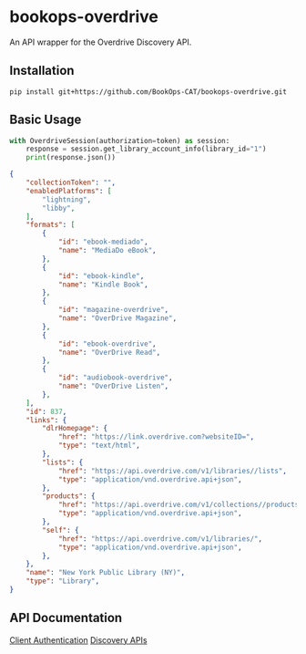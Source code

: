 # bookops-overdrive
An API wrapper for the Overdrive Discovery API.

## Installation
`pip install git+https://github.com/BookOps-CAT/bookops-overdrive.git`

## Basic Usage
```python
with OverdriveSession(authorization=token) as session:
    response = session.get_library_account_info(library_id="1")
    print(response.json())
```
```json
{
    "collectionToken": "",
    "enabledPlatforms": [
        "lightning",
        "libby",
    ],
    "formats": [
        {
            "id": "ebook-mediado",
            "name": "MediaDo eBook",
        },
        {
            "id": "ebook-kindle",
            "name": "Kindle Book",
        },
        {
            "id": "magazine-overdrive",
            "name": "OverDrive Magazine",
        },
        {
            "id": "ebook-overdrive",
            "name": "OverDrive Read",
        },
        {
            "id": "audiobook-overdrive",
            "name": "OverDrive Listen",
        },
    ],
    "id": 837,
    "links": {
        "dlrHomepage": {
            "href": "https://link.overdrive.com?websiteID=",
            "type": "text/html",
        },
        "lists": {
            "href": "https://api.overdrive.com/v1/libraries//lists",
            "type": "application/vnd.overdrive.api+json",
        },
        "products": {
            "href": "https://api.overdrive.com/v1/collections//products",
            "type": "application/vnd.overdrive.api+json",
        },
        "self": {
            "href": "https://api.overdrive.com/v1/libraries/",
            "type": "application/vnd.overdrive.api+json",
        },
    },
    "name": "New York Public Library (NY)",
    "type": "Library",
}
```

## API Documentation
[Client Authentication](https://developer.overdrive.com/api-docs/authentication/client-authentication)
[Discovery APIs](https://developer.overdrive.com/api-docs/discovery-apis)